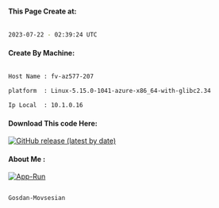 
   
#### This Page Create at:

```bash

2023-07-22 - 02:39:24 UTC

```

#### Create By Machine:

```bash

Host Name : fv-az577-207

platform  : Linux-5.15.0-1041-azure-x86_64-with-glibc2.34

Ip Local  : 10.1.0.16

```
#### Download This code Here:

[![GitHub release (latest by date)](https://img.shields.io/github/v/release/Gosdan-Movsesian/Gosdan?style=for-the-badge&label=Download)](https://github.com/Gosdan-Movsesian/Gosdan/releases) 

</p> 

#### About Me :

[![App-Run](https://github.com/Gosdan-Movsesian/Gosdan/actions/workflows/App-Run.yml/badge.svg)](https://github.com/Gosdan-Movsesian/Gosdan/actions/workflows/App-Run.yml)

```bash

Gosdan-Movsesian

```

